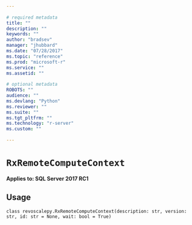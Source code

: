 ```yaml
--- 
 
# required metadata 
title: "" 
description: "" 
keywords: "" 
author: "bradsev" 
manager: "jhubbard" 
ms.date: "07/28/2017" 
ms.topic: "reference" 
ms.prod: "microsoft-r" 
ms.service: "" 
ms.assetid: "" 
 
# optional metadata 
ROBOTS: "" 
audience: "" 
ms.devlang: "Python" 
ms.reviewer: "" 
ms.suite: "" 
ms.tgt_pltfrm: "" 
ms.technology: "r-server" 
ms.custom: "" 
 
---
```


# `RxRemoteComputeContext`


**Applies to: SQL Server 2017 RC1**


## Usage



```
class revoscalepy.RxRemoteComputeContext(description: str, version: str, id: str = None, wait: bool = True)
```


